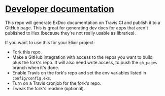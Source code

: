 # [Developer documentation](https://bors-ng.github.io/devdocs/)

This repo will generate ExDoc documentation on Travis CI and publish it to a GitHub page. This is great for generating dev docs for apps that aren't published to Hex (because they're not really usable as libraries).

If you want to use this for your Elixir project:

  * Fork this repo.
  * Make a GitHub integration with access to the repos you want to build plus the fork's repo.
    It will also need write access, to push the `gh_pages` branch when it's done.
  * Enable Travis on the fork's repo and set the env variables listed in `config/config.exs`.
  * Turn on a Travis cronjob for the fork's repo.
  * Tweak the fork's readme (optional).
